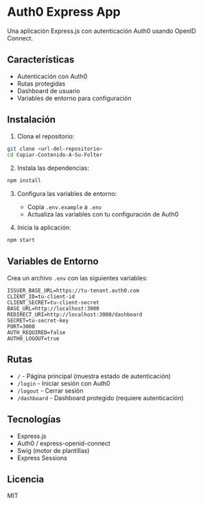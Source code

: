 # Auth0 Express App

Una aplicación Express.js con autenticación Auth0 usando OpenID Connect.

## Características

- Autenticación con Auth0
- Rutas protegidas
- Dashboard de usuario
- Variables de entorno para configuración

## Instalación

1. Clona el repositorio:
```bash
git clone <url-del-repositorio>
cd Copiar-Contenido-A-Su-Folter
```

2. Instala las dependencias:
```bash
npm install
```

3. Configura las variables de entorno:
   - Copia `.env.example` a `.env`
   - Actualiza las variables con tu configuración de Auth0

4. Inicia la aplicación:
```bash
npm start
```

## Variables de Entorno

Crea un archivo `.env` con las siguientes variables:

```
ISSUER_BASE_URL=https://tu-tenant.auth0.com
CLIENT_ID=tu-client-id
CLIENT_SECRET=tu-client-secret
BASE_URL=http://localhost:3000
REDIRECT_URI=http://localhost:3000/dashboard
SECRET=tu-secret-key
PORT=3000
AUTH_REQUIRED=false
AUTH0_LOGOUT=true
```

## Rutas

- `/` - Página principal (muestra estado de autenticación)
- `/login` - Iniciar sesión con Auth0
- `/logout` - Cerrar sesión
- `/dashboard` - Dashboard protegido (requiere autenticación)

## Tecnologías

- Express.js
- Auth0 / express-openid-connect
- Swig (motor de plantillas)
- Express Sessions

## Licencia

MIT